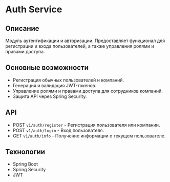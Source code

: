 # Auth Service

## Описание
Модуль аутентификации и авторизации. 
Предоставляет функционал для регистрации и входа пользователей, а также управления ролями и правами доступа.

## Основные возможности
- Регистрация обычных пользователей и компаний.
- Генерация и валидация JWT-токенов.
- Управление ролями и правами доступа для сотрудников компаний.
- Защита API через Spring Security.

## API
- POST `v1/auth/register` - Регистрация пользователя или компании.
- POST `v1/auth/login` - Вход пользователя.
- GET  `v1/auth/info` - Получение информации о текущем пользователе.

## Технологии
- Spring Boot
- Spring Security
- JWT
